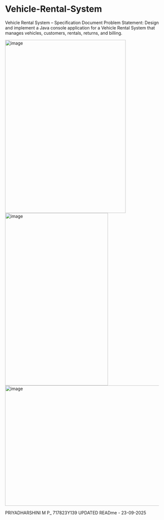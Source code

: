 # Vehicle-Rental-System

Vehicle Rental System – Specification Document
Problem Statement:
Design and implement a Java console application for a Vehicle Rental System that
manages vehicles, customers, rentals, returns, and billing.

<img width="395" height="565" alt="image" src="https://github.com/user-attachments/assets/befeb751-44ec-4cb8-bf4d-615ea2696e66" />
<img width="337" height="563" alt="image" src="https://github.com/user-attachments/assets/4ca53339-a40e-40d3-8aaa-22d9aa6231ee" />
<img width="518" height="393" alt="image" src="https://github.com/user-attachments/assets/929e551a-bcde-4e4f-bff5-b0ed15598e0d" />

PRIYADHARSHINI M P_ 717823Y139 
UPDATED READme - 23-09-2025

